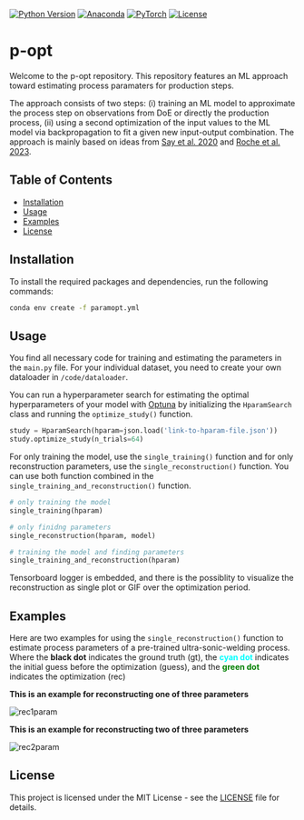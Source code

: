 [![Python Version](https://img.shields.io/badge/python-3.12%2B-brightgreen.svg)](https://www.python.org/downloads/release/python-380/)
[![Anaconda](https://img.shields.io/badge/Anaconda-24.2.1-green)](https://www.anaconda.com/)
[![PyTorch](https://img.shields.io/badge/PyTorch-2.3.0-red)](https://pytorch.org/)
[![License](https://img.shields.io/badge/license-MIT-blue.svg)](LICENSE)

# p-opt

Welcome to the p-opt repository. 
This repository features an ML approach toward estimating process paramaters for production steps.

The approach consists of two steps: (i) training an ML model to approximate the process step on observations from DoE or directly the production process, 
(ii) using a second optimization of the input values to the ML model via backpropagation to fit a given new input-output combination. 
The approach is mainly based on ideas from [Say et al. 2020](https://doi.org/10.1613/jair.1.11829) and [Roche et al. 2023](https://doi.org/10.48550/ARXIV.2308.10496).

## Table of Contents

- [Installation](#installation)
- [Usage](#usage)
- [Examples](#examples)
- [License](#license)


## Installation

To install the required packages and dependencies, run the following commands:
```bash
conda env create -f paramopt.yml
```

## Usage
You find all necessary code for training and estimating the parameters in the `main.py` file.
For your individual dataset, you need to create your own dataloader in `/code/dataloader`.

You can run a hyperparameter search for estimating the optimal hyperparameters of your model with [Optuna](optuna.org) by initializing the `HparamSearch` class and running the `optimize_study()` function.
````python
study = HparamSearch(hparam=json.load('link-to-hparam-file.json'))
study.optimize_study(n_trials=64)
````

For only training the model, use the `single_training()` function and for only reconstruction parameters, use the `single_reconstruction()` function.
You can use both function combined in the `single_training_and_reconstruction()` function.
````python
# only training the model
single_training(hparam)

# only finidng parameters
single_reconstruction(hparam, model)

# training the model and finding parameters
single_training_and_reconstruction(hparam)
````

Tensorboard logger is embedded, and there is the possiblity to visualize the reconstruction as single plot or GIF over the optimization period.

## Examples

Here are two examples for using the `single_reconstruction()` function to estimate process parameters of a pre-trained ultra-sonic-welding process.
Where the **black dot** indicates the ground truth (gt), the <font color="cyan">**cyan dot**</font> indicates the initial guess before the optimization (guess), and the <font color="green">**green dot**</font> indicates the optimization (rec)

**This is an example for reconstructing one of three parameters**

![rec1param](/figures/rec1param.gif)

**This is an example for reconstructing two of three parameters**

![rec2param](/figures/rec2param.gif)

## License 

This project is licensed under the MIT License - see the [LICENSE](LICENSE) file for details.